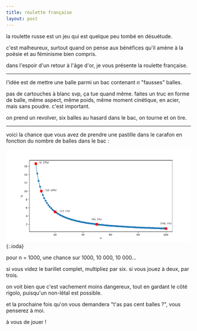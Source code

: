 ```yaml
---
title: roulette française
layout: post
---
```


la roulette russe est un jeu qui est quelque peu tombé en désuétude.

c'est malheureux, surtout quand on pense aux bénéfices qu'il amène à la poésie et au féminisme bien compris.

dans l'espoir d'un retour à l'âge d'or, je vous présente la roulette française.

---

l'idée est de mettre une balle parmi un bac contenant *n* "fausses" balles.

pas de cartouches à blanc svp, ça tue quand même.
faites un truc en forme de balle, même aspect, même poids, même moment cinétique, en acier, mais sans poudre.
c'est important.

on prend un revolver, six balles au hasard dans le bac, on tourne et on tire.

---

voici la chance que vous avez de prendre une pastille dans le carafon en fonction du nombre de balles dans le bac :

![rf.png](/img/jeux/rf.png){:.ioda}

pour n = 1000, une chance sur 1000, 10 000, 10 000...

si vous videz le barillet complet, multipliez par six.
si vous jouez à deux, par trois.

on voit bien que c'est vachement moins dangereux, tout en gardant le côté rigolo,
puisqu'un non-létal est possible.

et la prochaine fois qu'on vous demandera "t'as pas cent balles ?",
vous penserez à moi.

à vous de jouer !
